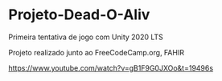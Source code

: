 # Projeto-Dead-O-Aliv
Primeira tentativa de jogo com Unity 2020 LTS

Projeto realizado junto ao FreeCodeCamp.org, FAHIR

https://www.youtube.com/watch?v=gB1F9G0JXOo&t=19496s
